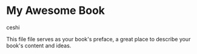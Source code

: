 # My Awesome Book

ceshi

This file file serves as your book's preface, a great place to describe your book's content and ideas.
